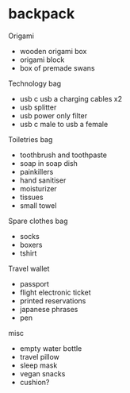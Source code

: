 # backpack

Origami
- wooden origami box
- origami block
- box of premade swans

Technology bag
- usb c usb a charging cables x2
- usb splitter
- usb power only filter
- usb c male to usb a female

Toiletries bag
- toothbrush and toothpaste
- soap in soap dish
- painkillers
- hand sanitiser
- moisturizer
- tissues
- small towel

Spare clothes bag
- socks
- boxers
- tshirt

Travel wallet
- passport
- flight electronic ticket
- printed reservations
- japanese phrases
- pen

misc
- empty water bottle
- travel pillow
- sleep mask
- vegan snacks
- cushion?